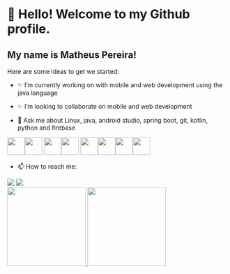 # 👋 Hello! Welcome to my Github profile.
## My name is Matheus Pereira!

Here are some ideas to get we started:

- ✨ I’m currently working on with mobile and web development using the java language

- ✨ I’m looking to collaborate on mobile and web development

- 💬 Ask me about Linux, java, android studio, spring boot, git, kotlin, python and firebase

<img src="https://cdn.jsdelivr.net/gh/devicons/devicon/icons/linux/linux-original.svg" width="40" height="40"/><img src="https://cdn.jsdelivr.net/gh/devicons/devicon/icons/java/java-original.svg" width="40" height="40"/> <img src="https://cdn.jsdelivr.net/gh/devicons/devicon/icons/androidstudio/androidstudio-original.svg" width="40" height="40" /><img src="https://cdn.jsdelivr.net/gh/devicons/devicon/icons/spring/spring-original.svg" width="40" height="40"/>       <img src="https://cdn.jsdelivr.net/gh/devicons/devicon/icons/git/git-original.svg" width="40" height="40"/><img src="https://cdn.jsdelivr.net/gh/devicons/devicon/icons/kotlin/kotlin-original.svg"  width="40" height="40"/><img src="https://cdn.jsdelivr.net/gh/devicons/devicon/icons/python/python-original.svg"   width="40" height="40"/><img src="https://cdn.jsdelivr.net/gh/devicons/devicon/icons/firebase/firebase-plain-wordmark.svg" width="40" height="40"/>

- 📫 How to reach me:

<div>
<a href = "mailto:matheuspds327@gmail.com"><img src="https://img.shields.io/badge/Gmail-D14836?style=for-the-badge&logo=gmail&logoColor=white" target="_blank"></a>
<a href="https://www.linkedin.com/in/matheus-pereira-220215221/" target="_blank"><img src="https://img.shields.io/badge/-LinkedIn-%230077B5?style=for-the-badge&logo=linkedin&logoColor=white" target="_blank"></a>   
</div>

<div>
<a href="https://github.com/seu-usuário-aqui">
<img height="180em" src="https://github-readme-stats.vercel.app/api/top-langs/?username=MatheusPDS07&layout=compact&langs_count=7&theme=dracula"/>
<img height="180em" src="https://github-readme-stats.vercel.app/api?username=MatheusPDS07&show_icons=true&theme=dracula&include_all_commits=true&count_private=true"/>
</div>
